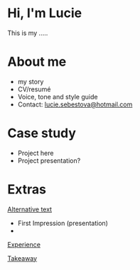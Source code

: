 # Hi, I'm Lucie
This is my .....

# About me
- my story
- CV/resumé
- Voice, tone and style guide
- Contact: lucie.sebestova@hotmail.com

# Case study
- Project here
- Project presentation?

# Extras
 [Alternative text](01-alternative-text)
- First Impression (presentation)
- 
 [Experience](04-experience)
 
 [Takeaway](takeaways)

